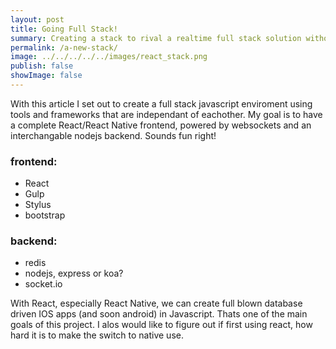 ```yaml
---
layout: post
title: Going Full Stack!
summary: Creating a stack to rival a realtime full stack solution without being tied down to specific technologies.
permalink: /a-new-stack/
image: ../../../../../images/react_stack.png
publish: false
showImage: false
---
```


With this article I set out to create a full stack javascript enviroment using tools and frameworks that are independant of eachother. My goal is to have a complete
React/React Native frontend, powered by websockets and an interchangable nodejs backend. Sounds fun right!

### frontend:
- React
- Gulp
- Stylus
- bootstrap

### backend:
- redis
- nodejs, express or koa?
- socket.io

With React, especially React Native, we can create full blown database driven IOS apps (and soon android) in Javascript. Thats one of the main goals of this project.
I alos would like to figure out if first using react, how hard it is to make the switch to native use.
